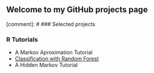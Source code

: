 ## Welcome to my GitHub projects page


[comment]: # ### Selected projects

### R Tutorials

- A Markov Aproximation Tutorial
- [Classification with Random Forest](https://lmavila.github.io/markdown_files/RF_Toy.html) 
- A Hidden Markov Tutorial

